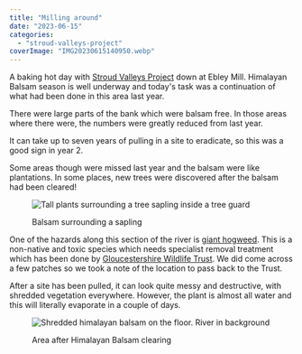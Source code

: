 ```yaml
---
title: "Milling around"
date: "2023-06-15"
categories: 
  - "stroud-valleys-project"
coverImage: "IMG20230615140950.webp"
---
```


A baking hot day with [Stroud Valleys Project](https://www.stroudvalleysproject.org/) down at Ebley Mill. Himalayan Balsam season is well underway and today's task was a continuation of what had been done in this area last year.

There were large parts of the bank which were balsam free. In those areas where there were, the numbers were greatly reduced from last year.

It can take up to seven years of pulling in a site to eradicate, so this was a good sign in year 2.

Some areas though were missed last year and the balsam were like plantations. In some places, new trees were discovered after the balsam had been cleared!

<figure>

![Tall plants surrounding a tree sapling inside a tree guard](images/IMG20230615133809-768x1024.webp)

<figcaption>

Balsam surrounding a sapling

</figcaption>

</figure>

One of the hazards along this section of the river is [giant hogweed](https://www.gloucestershirewildlifetrust.co.uk/wildlife-explorer/wildflowers/hogweed). This is a non-native and toxic species which needs specialist removal treatment which has been done by [Gloucestershire Wildlife Trust](https://www.gloucestershirewildlifetrust.co.uk/volunteer). We did come across a few patches so we took a note of the location to pass back to the Trust.

After a site has been pulled, it can look quite messy and destructive, with shredded vegetation everywhere. However, the plant is almost all water and this will literally evaporate in a couple of days.

<figure>

![Shredded himalayan balsam on the floor. River in background](images/IMG20230615121833-1024x768.webp)

<figcaption>

Area after Himalayan Balsam clearing

</figcaption>

</figure>
